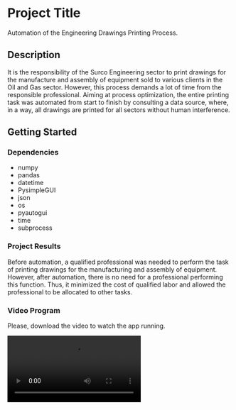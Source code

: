 # Project Title

Automation of the Engineering Drawings Printing Process.

## Description

It is the responsibility of the Surco Engineering sector to print drawings for the manufacture and assembly of equipment sold to various clients in the Oil and Gas sector. However, this process demands a lot of time from the responsible professional. Aiming at process optimization, the entire printing task was automated from start to finish by consulting a data source, where, in a way, all drawings are printed for all sectors without human interference.

## Getting Started

### Dependencies

* numpy
* pandas
* datetime
* PysimpleGUI
* json
* os
* pyautogui
* time
* subprocess

### Project Results 

Before automation, a qualified professional was needed to perform the task of printing drawings for the manufacturing and assembly of equipment. However, after automation, there is no need for a professional performing this function. Thus, it minimized the cost of qualified labor and allowed the professional to be allocated to other tasks.

### Video Program
Please, download the video to watch the app running.

![App Video](https://github.com/viniciusbarbosapaiva/controle_distribuicao/blob/main/Impressao.wmv)
